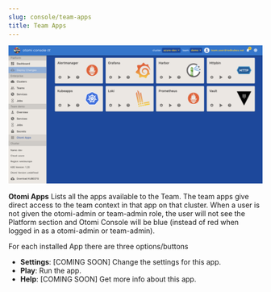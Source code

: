 ```yaml
---
slug: console/team-apps
title: Team Apps
---
```


![Console team apps](img/console-team-apps.png)

**Otomi Apps** Lists all the apps available to the Team. The team apps give direct access to the team context in that app on that cluster. When a user is not given the otomi-admin or team-admin role, the user will not see the Platform section and Otomi Console will be blue (instead of red when logged in as a otomi-admin or team-admin).

For each installed App there are three options/buttons

- **Settings**: [COMING SOON] Change the settings for this app.
- **Play**: Run the app.
- **Help**: [COMING SOON] Get more info about this app.
